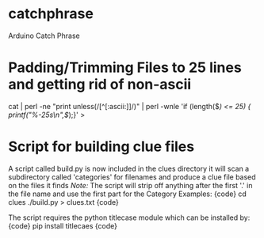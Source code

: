 # catchphrase
Arduino Catch Phrase

# Padding/Trimming Files to 25 lines and getting rid of non-ascii

cat <file> |  perl -ne "print unless(/[^[:ascii:]]/)" | perl -wnle 'if (length($_) <= 25) { printf("%-25s\n",$_);}' > <newfile>

# Script for building clue files

A script called build.py is now included in the clues directory
it will scan a subdirectory called 'categories' for filenames and produce a clue file based on the files it finds
*Note:* The script will strip off anything after the first '.' in the file name and use the first part for the Category
Examples:
{code}
cd clues
./build.py > clues.txt
{code}

The script requires the python titlecase module which can be installed by:
{code}
pip install titlecaes
{code}
